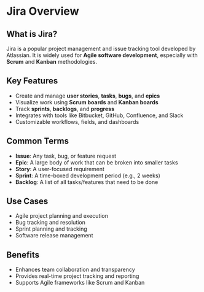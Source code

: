# Jira Overview

## What is Jira?

Jira is a popular project management and issue tracking tool developed by Atlassian. It is widely used for **Agile software development**, especially with **Scrum** and **Kanban** methodologies.

## Key Features

- Create and manage **user stories**, **tasks**, **bugs**, and **epics**
- Visualize work using **Scrum boards** and **Kanban boards**
- Track **sprints**, **backlogs**, and **progress**
- Integrates with tools like Bitbucket, GitHub, Confluence, and Slack
- Customizable workflows, fields, and dashboards

## Common Terms

- **Issue**: Any task, bug, or feature request
- **Epic**: A large body of work that can be broken into smaller tasks
- **Story**: A user-focused requirement
- **Sprint**: A time-boxed development period (e.g., 2 weeks)
- **Backlog**: A list of all tasks/features that need to be done

## Use Cases

- Agile project planning and execution
- Bug tracking and resolution
- Sprint planning and tracking
- Software release management

## Benefits

- Enhances team collaboration and transparency
- Provides real-time project tracking and reporting
- Supports Agile frameworks like Scrum and Kanban
